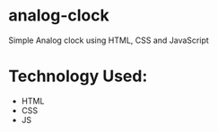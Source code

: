 # analog-clock

Simple Analog clock using HTML, CSS and JavaScript

# Technology Used:
* HTML
* CSS
* JS




